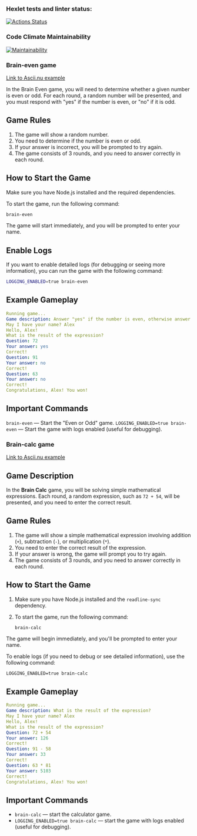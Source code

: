### Hexlet tests and linter status:
[![Actions Status](https://github.com/hermanasoul/fullstack-javascript-project-44/actions/workflows/hexlet-check.yml/badge.svg)](https://github.com/hermanasoul/fullstack-javascript-project-44/actions)

### Code Climate Maintainability
[![Maintainability](https://api.codeclimate.com/v1/badges/1b7bdd98e58c97f2ed71/maintainability)](https://codeclimate.com/github/hermanasoul/fullstack-javascript-project-44/maintainability)

### Brain-even game
[Link to Ascii.nu example](https://asciinema.org/a/IdHDAU1ab7FBr3H8hTBYVAV3G)

In the Brain Even game, you will need to determine whether a given number is even or odd. For each round, a random number will be presented, and you must respond with "yes" if the number is even, or "no" if it is odd.

## Game Rules
1. The game will show a random number.
2. You need to determine if the number is even or odd.
3. If your answer is incorrect, you will be prompted to try again.
4. The game consists of 3 rounds, and you need to answer correctly in each round.

## How to Start the Game
Make sure you have Node.js installed and the required dependencies.

To start the game, run the following command:

```bash
brain-even
```
The game will start immediately, and you will be prompted to enter your name.

## Enable Logs
If you want to enable detailed logs (for debugging or seeing more information), you can run the game with the following command:

```bash
LOGGING_ENABLED=true brain-even
```
## Example Gameplay
```yaml
Running game...
Game description: Answer "yes" if the number is even, otherwise answer "no".
May I have your name? Alex
Hello, Alex!
What is the result of the expression?
Question: 72
Your answer: yes
Correct!
Question: 91
Your answer: no
Correct!
Question: 63
Your answer: no
Correct!
Congratulations, Alex! You won!
```
## Important Commands
`brain-even` — Start the "Even or Odd" game.
`LOGGING_ENABLED=true brain-even` — Start the game with logs enabled (useful for debugging).

### Brain-calc game
[Link to Ascii.nu example](https://asciinema.org/a/nbFlL7CMUmHBVRX9w9MZ4XCba)

## Game Description

In the **Brain Calc** game, you will be solving simple mathematical expressions. Each round, a random expression, such as `72 + 54`, will be presented, and you need to enter the correct result.

## Game Rules

1. The game will show a simple mathematical expression involving addition (`+`), subtraction (`-`), or multiplication (`*`).
2. You need to enter the correct result of the expression.
3. If your answer is wrong, the game will prompt you to try again.
4. The game consists of 3 rounds, and you need to answer correctly in each round.

## How to Start the Game

1. Make sure you have Node.js installed and the `readline-sync` dependency.
2. To start the game, run the following command:

   ```bash
   brain-calc
The game will begin immediately, and you'll be prompted to enter your name.

To enable logs (if you need to debug or see detailed information), use the following command:

`LOGGING_ENABLED=true brain-calc`

## Example Gameplay
```yaml
Running game...
Game description: What is the result of the expression?
May I have your name? Alex
Hello, Alex!
What is the result of the expression?
Question: 72 + 54
Your answer: 126
Correct!
Question: 91 - 58
Your answer: 33
Correct!
Question: 63 * 81
Your answer: 5103
Correct!
Congratulations, Alex! You won!
```

## Important Commands
- `brain-calc` — start the calculator game.
- `LOGGING_ENABLED=true brain-calc` — start the game with logs enabled (useful for debugging).
